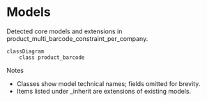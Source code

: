 # Models

Detected core models and extensions in product_multi_barcode_constraint_per_company.

```mermaid
classDiagram
    class product_barcode
```

Notes
- Classes show model technical names; fields omitted for brevity.
- Items listed under _inherit are extensions of existing models.
